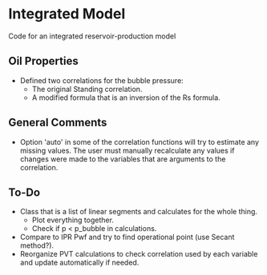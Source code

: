 # Integrated Model
Code for an integrated reservoir-production model

## Oil Properties

* Defined two correlations for the bubble pressure:
  * The original Standing correlation.
  * A modified formula that is an inversion of the Rs formula.

## General Comments

* Option 'auto' in some of the correlation functions will try to estimate any missing values. The user must manually recalculate any values if changes were made to the variables that are arguments to the correlation. 

## To-Do

* Class that is a list of linear segments and calculates for the whole thing.
  * Plot everything together.
  * Check if p < p_bubble in calculations.
* Compare to IPR Pwf and try to find operational point (use Secant method?).
* Reorganize PVT calculations to check correlation used by each variable and update automatically if needed.